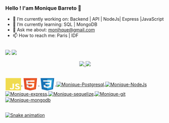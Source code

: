 

### Hello ! I'am Monique Barreto  👋

- 🔭 I’m currently working on: Backend | API | NodeJs| Express |JavaScript 
- 🌱 I’m currently learning:  SQL | MongoDB
- 💬 Ask me about: monihque@gmail.com
- 📫 How to reach me: Paris | IDF
<br>
<div style="display: inline_block">
<a href ="mailto:monihque@gmail.com"><img src="https://img.shields.io/badge/-Gmail-%23333?style=for-the-badge&logo=gmail&logoColor=white" target="_blank"></a>
  <a href="https://www.linkedin.com/in/monihquebarreto/" target="_blank"><img src="https://img.shields.io/badge/-LinkedIn-%230077B5?style=for-the-badge&logo=linkedin&logoColor=white" target="_blank"></a> 
</div>
<br>
<div align="center">
<a href="https://github.com/MoniqueBarreto">
<img height="180em" src="https://github-readme-stats.vercel.app/api?username=MoniqueBarreto&show_icons=true&theme=dracula&include_all_commits=true&count_private=true"/>
<img height="120em" src='https://github-readme-stats.vercel.app/api/top-langs/?username=MoniqueBarreto&layout=compact&theme=highcontrast'>
</div>
<br>  
<div style="display: inline_block"><br>
  <img align="center" alt="Monique-Js" height="40" width="50" src="https://raw.githubusercontent.com/devicons/devicon/master/icons/javascript/javascript-plain.svg"/>
   <img align="center" alt="Monique-HTML" height="40" width="50" src="https://raw.githubusercontent.com/devicons/devicon/master/icons/html5/html5-original.svg"/>
  <img align="center" alt="Monique-CSS" height="40" width="50" src="https://raw.githubusercontent.com/devicons/devicon/master/icons/css3/css3-original.svg"/>
 <img align="center" alt="Monique-Postgresql" height="40" width="50" 
 src="https://cdn.jsdelivr.net/gh/devicons/devicon/icons/postgresql/postgresql-original.svg"/>
  <img align="center" alt="Monique-NodeJs" height="40" width="50" 
 src="https://cdn.jsdelivr.net/gh/devicons/devicon/icons/nodejs/nodejs-original-wordmark.svg"/>
  <img align="center" alt="Monique-express" height="40" width="50" 
 src="https://cdn.jsdelivr.net/gh/devicons/devicon/icons/express/express-original.svg" />
  <img align="center" alt="Monique-sequelize" height="40" width="50" 
 src="https://cdn.jsdelivr.net/gh/devicons/devicon/icons/sequelize/sequelize-original-wordmark.svg" />
  <img align="center" alt="Monique-git" height="40" width="50" 
 src="https://cdn.jsdelivr.net/gh/devicons/devicon/icons/git/git-plain.svg" />
    <img align="center" alt="Monique-mongodb" height="40" width="50" 
 src="https://cdn.jsdelivr.net/gh/devicons/devicon/icons/mongodb/mongodb-original-wordmark.svg" />
             
 </div>
 
 <br>
 <div style="display: inline_block">
 
  ![Snake animation](https://github.com/MoniqueBarreto/MoniqueBarreto/blob/output/github-contribution-grid-snake.svg)
 
</div>




